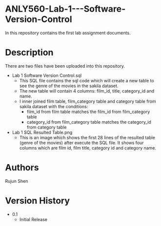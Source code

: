 # ANLY560-Lab-1---Software-Version-Control

In this repository contains the first lab assignment documents. 

# Description

There are two files have been uploaded into this repository.

- Lab 1 Software Version Control.sql
  - This SQL file contains the sql code which will create a new table to see the genre of the movies in the sakila dataset.
  - The new table will contain 4 columns: film_id, title, category_id and name.
  - I inner joined film table, film_category table and category table from sakila dataset with the conditions:
    - film_id from film table matches the film_id from film_category table
    - category_id from film_category table matches the category_id from category table
- Lab 1 SQL Resulted Table.png
  - This is an image which shows the first 28 lines of the resulted table (genre of the movies) after execute the SQL file. It shows four columns which are film id, film title, category id and category name.

# Authors

Rujun Shen

# Version History

- 0.1
  - Initial Release
